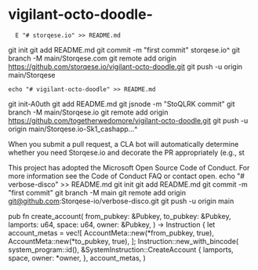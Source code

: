 # vigilant-octo-doodle-



      E "# storqese.io" >> README.md
git init
git add README.md
git commit -m "first commit" storqese.io^
git branch -M main/Storqese.com
git remote add origin https://github.com/storqese.io/vigilant-octo-doodle.git
git push -u origin main/Storqese
    


    echo "# vigilant-octo-doodle" >> README.md
git init-A0uth
git add README.md
git jsnode -m "StoQLRK commit"
git branch -M main/Storqese.io
git remote add origin https://github.com/togetherwedomore/vigilant-octo-doodle.git
git push -u origin main/Storqese.io-Sk1_cashapp...^


When you submit a pull request, a CLA bot will automatically determine whether you need Storqese.io and decorate the PR appropriately (e.g., st

This project has adopted the Microsoft Open Source Code of Conduct. For more information see the Code of Conduct FAQ or contact open.
echo "# verbose-disco" >> README.md
git init
git add README.md
git commit -m "first commit"
git branch -M main
git remote add origin git@github.com:Storqese-io/verbose-disco.git
git push -u origin main

pub fn create_account(
    from_pubkey: &Pubkey,
    to_pubkey: &Pubkey,
    lamports: u64,
    space: u64,
    owner: &Pubkey,
) -> Instruction {
    let account_metas = vec![
        AccountMeta::new(*from_pubkey, true),
        AccountMeta::new(*to_pubkey, true),
    ];
    Instruction::new_with_bincode(
        system_program::id(),
        &SystemInstruction::CreateAccount {
            lamports,
            space,
            owner: *owner,
        },
        account_metas,
    )
